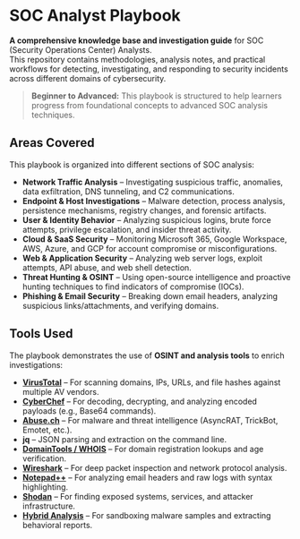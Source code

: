 # SOC Analyst Playbook 

**A comprehensive knowledge base and investigation guide** for SOC (Security Operations Center) Analysts.  
This repository contains methodologies, analysis notes, and practical workflows for detecting, investigating, and responding to security incidents across different domains of cybersecurity.  

>  **Beginner to Advanced:** This playbook is structured to help learners progress from foundational concepts to advanced SOC analysis techniques.  


##  Areas Covered  

This playbook is organized into different sections of SOC analysis:  

- **Network Traffic Analysis** – Investigating suspicious traffic, anomalies, data exfiltration, DNS tunneling, and C2 communications.  
- **Endpoint & Host Investigations** – Malware detection, process analysis, persistence mechanisms, registry changes, and forensic artifacts.  
- **User & Identity Behavior** – Analyzing suspicious logins, brute force attempts, privilege escalation, and insider threat activity.  
- **Cloud & SaaS Security** – Monitoring Microsoft 365, Google Workspace, AWS, Azure, and GCP for account compromise or misconfigurations.  
- **Web & Application Security** – Analyzing web server logs, exploit attempts, API abuse, and web shell detection.  
- **Threat Hunting & OSINT** – Using open-source intelligence and proactive hunting techniques to find indicators of compromise (IOCs).  
- **Phishing & Email Security** – Breaking down email headers, analyzing suspicious links/attachments, and verifying domains.  


##  Tools Used  

The playbook demonstrates the use of **OSINT and analysis tools** to enrich investigations:  

- **[VirusTotal](https://www.virustotal.com/)** – For scanning domains, IPs, URLs, and file hashes against multiple AV vendors.  
- **[CyberChef](https://gchq.github.io/CyberChef/)** – For decoding, decrypting, and analyzing encoded payloads (e.g., Base64 commands).  
- **[Abuse.ch](https://abuse.ch/)** – For malware and threat intelligence (AsyncRAT, TrickBot, Emotet, etc.).  
- **jq** – JSON parsing and extraction on the command line.
- **[DomainTools / WHOIS](https://whois.domaintools.com/)** – For domain registration lookups and age verification.  
- **[Wireshark](https://www.wireshark.org/)** – For deep packet inspection and network protocol analysis.  
- **[Notepad++](https://notepad-plus-plus.org/)** – For analyzing email headers and raw logs with syntax highlighting.  
- **[Shodan](https://www.shodan.io/)** – For finding exposed systems, services, and attacker infrastructure.  
- **[Hybrid Analysis](https://www.hybrid-analysis.com/)** – For sandboxing malware samples and extracting behavioral reports.
